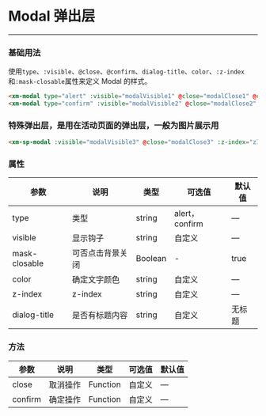 # Modal 弹出层
----
### 基础用法
 使用```type```、```:visible```、```@close```、```@confirm```、```dialog-title```、```color```、```:z-index```和```:mask-closable```属性来定义 Modal 的样式。
``` html
<xm-modal type="alert" :visible="modalVisible1" @close="modalClose1" @confirm="modalOk1" dialog-title="提示" color="#19be6b" :z-index="zIndex" :mask-closable="false">点击背景功能关闭</xm-modal>
<xm-modal type="confirm" :visible="modalVisible2" @close="modalClose2" @confirm="modalOk2" color="#19be6b" :z-index="zIndex">我哦哦哦哦哦</xm-modal>
```

### 特殊弹出层，是用在活动页面的弹出层，一般为图片展示用
``` html
<xm-sp-modal :visible="modalVisible3" @close="modalClose3" :z-index="zIndex"><img src="../assets/3333.png"/></xm-sp-modal>
```

### 属性
| 参数      | 说明    | 类型      | 可选值       | 默认值   |
|---------- |-------- |---------- |-------------  |-------- |
| type  | 类型   | string    |  alert，confirm  |     —    |
| visible     | 显示钩子   | string  | 自定义 |  —   |
| mask-closable     | 可否点击背景关闭   | Boolean    | - |   true    |
| color     | 确定文字颜色   | string  | 自定义 |  —   |
| z-index     | z-index   | string  | 自定义 |  —   |
| dialog-title     | 是否有标题内容   | string  | 自定义 | 无标题  |

### 方法
| 参数      | 说明    | 类型      | 可选值       | 默认值   |
|---------- |-------- |---------- |-------------  |-------- |
| close     | 取消操作   | Function    |  自定义  |     —    |
| confirm     | 确定操作   | Function  |  自定义  |  —   |
